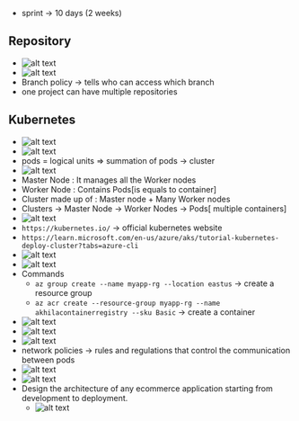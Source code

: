 - sprint -> 10 days (2 weeks)

## Repository

- ![alt text](image-168.png)
- ![alt text](image-169.png)
- Branch policy -> tells who can access which branch
- one project can have multiple repositories

## Kubernetes

- ![alt text](image-170.png)
- ![alt text](image-171.png)
- pods = logical units => summation of pods -> cluster
- ![alt text](image-172.png)
- Master Node : It manages all the Worker nodes
- Worker Node : Contains Pods[is equals to container]
- Cluster made up of : Master node + Many Worker nodes
- Clusters → Master Node → Worker Nodes → Pods[ multiple containers]
- ![alt text](image-173.png)
- `https://kubernetes.io/` -> official kubernetes website
- `https://learn.microsoft.com/en-us/azure/aks/tutorial-kubernetes-deploy-cluster?tabs=azure-cli`
- ![alt text](image-174.png)
- ![alt text](image-175.png)
- Commands
  - `az group create --name myapp-rg --location eastus` -> create a resource group
  - `az acr create --resource-group myapp-rg --name akhilacontainerregistry --sku Basic` -> create a container
- ![alt text](image-176.png)
- ![alt text](image-177.png)
- ![alt text](image-178.png)
- network policies -> rules and regulations that control the communication between pods
- ![alt text](image-179.png)
- ![alt text](image-180.png)
- Design the architecture of any ecommerce application starting from development to deployment.
  - ![alt text](image-181.png)
